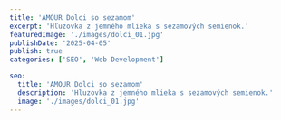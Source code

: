 ```yaml
---
title: 'AMOUR Dolci so sezamom'
excerpt: 'Hľuzovka z jemného mlieka s sezamových semienok.'
featuredImage: './images/dolci_01.jpg'
publishDate: '2025-04-05'
publish: true
categories: ['SEO', 'Web Development']

seo:
  title: 'AMOUR Dolci so sezamom'
  description: 'Hľuzovka z jemného mlieka s sezamových semienok.'
  image: './images/dolci_01.jpg'
---
```

